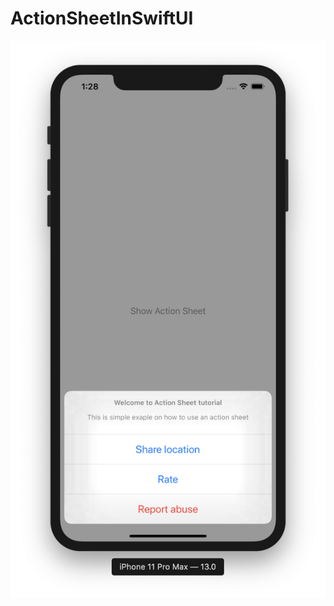 # ActionSheetInSwiftUI

![alt_text](https://github.com/ram4ik/ActionSheetInSwiftUI/blob/master/ActionSheetInSwiftUI/Assets.xcassets/src.imageset/src.png)
